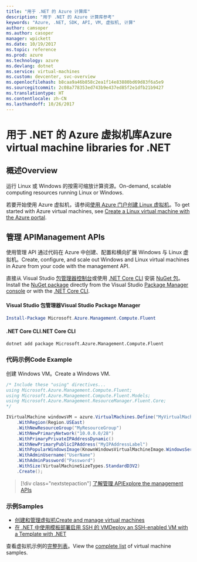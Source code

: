 ```yaml
---
title: "用于 .NET 的 Azure 计算库"
description: "用于 .NET 的 Azure 计算库参考"
keywords: "Azure, .NET, SDK, API, VM, 虚拟机, 计算"
author: camsoper
ms.author: casoper
manager: wpickett
ms.date: 10/19/2017
ms.topic: reference
ms.prod: azure
ms.technology: azure
ms.devlang: dotnet
ms.service: virtual-machines
ms.custom: devcenter, svc-overview
ms.openlocfilehash: b8caa9a46b858c2ea1f14e83880bd69d83f6a5e9
ms.sourcegitcommit: 2c08a778353ed743b9e437ed85f2e1dfb21b9427
ms.translationtype: HT
ms.contentlocale: zh-CN
ms.lasthandoff: 10/26/2017
---
```

# <a name="azure-virtual-machine-libraries-for-net"></a><span data-ttu-id="b7375-104">用于 .NET 的 Azure 虚拟机库</span><span class="sxs-lookup"><span data-stu-id="b7375-104">Azure virtual machine libraries for .NET</span></span>

## <a name="overview"></a><span data-ttu-id="b7375-105">概述</span><span class="sxs-lookup"><span data-stu-id="b7375-105">Overview</span></span>

<span data-ttu-id="b7375-106">运行 Linux 或 Windows 的按需可缩放计算资源。</span><span class="sxs-lookup"><span data-stu-id="b7375-106">On-demand, scalable computing resources running Linux or Windows.</span></span>

<span data-ttu-id="b7375-107">若要开始使用 Azure 虚拟机，请参阅[使用 Azure 门户创建 Linux 虚拟机](https://review.docs.microsoft.com/en-us/azure/virtual-machines/linux/quick-create-portal)。</span><span class="sxs-lookup"><span data-stu-id="b7375-107">To get started with Azure virtual machines, see [Create a Linux virtual machine with the Azure portal](https://review.docs.microsoft.com/en-us/azure/virtual-machines/linux/quick-create-portal).</span></span>

## <a name="management-apis"></a><span data-ttu-id="b7375-108">管理 API</span><span class="sxs-lookup"><span data-stu-id="b7375-108">Management APIs</span></span>

<span data-ttu-id="b7375-109">使用管理 API 通过代码在 Azure 中创建、配置和横向扩展 Windows 与 Linux 虚拟机。</span><span class="sxs-lookup"><span data-stu-id="b7375-109">Create, configure, and scale out Windows and Linux virtual machines in Azure from your code with the management API.</span></span>

<span data-ttu-id="b7375-110">直接从 Visual Studio [包管理器控制台][PackageManager]或使用 [.NET Core CLI][DotNetCLI] 安装 [NuGet 包](https://www.nuget.org/packages/Microsoft.Azure.Management.Compute.Fluent)。</span><span class="sxs-lookup"><span data-stu-id="b7375-110">Install the [NuGet package](https://www.nuget.org/packages/Microsoft.Azure.Management.Compute.Fluent) directly from the Visual Studio [Package Manager console][PackageManager] or with the [.NET Core CLI][DotNetCLI].</span></span>

#### <a name="visual-studio-package-manager"></a><span data-ttu-id="b7375-111">Visual Studio 包管理器</span><span class="sxs-lookup"><span data-stu-id="b7375-111">Visual Studio Package Manager</span></span>

```powershell
Install-Package Microsoft.Azure.Management.Compute.Fluent
```

#### <a name="net-core-cli"></a><span data-ttu-id="b7375-112">.NET Core CLI</span><span class="sxs-lookup"><span data-stu-id="b7375-112">.NET Core CLI</span></span>

```bash
dotnet add package Microsoft.Azure.Management.Compute.Fluent
```

### <a name="code-example"></a><span data-ttu-id="b7375-113">代码示例</span><span class="sxs-lookup"><span data-stu-id="b7375-113">Code Example</span></span>

<span data-ttu-id="b7375-114">创建 Windows VM。</span><span class="sxs-lookup"><span data-stu-id="b7375-114">Create a Windows VM.</span></span>

```csharp
/* Include these "using" directives...
using Microsoft.Azure.Management.Compute.Fluent;
using Microsoft.Azure.Management.Compute.Fluent.Models;
using Microsoft.Azure.Management.ResourceManager.Fluent.Core;
*/

IVirtualMachine windowsVM = azure.VirtualMachines.Define("MyVirtualMachine")
    .WithRegion(Region.USEast)
    .WithNewResourceGroup("MyResourceGroup")
    .WithNewPrimaryNetwork("10.0.0.0/28")
    .WithPrimaryPrivateIPAddressDynamic()
    .WithNewPrimaryPublicIPAddress("MyIPAddressLabel")
    .WithPopularWindowsImage(KnownWindowsVirtualMachineImage.WindowsServer2012R2Datacenter)
    .WithAdminUsername("UserName")
    .WithAdminPassword("Password")
    .WithSize(VirtualMachineSizeTypes.StandardD3V2)
    .Create();
```

> [!div class="nextstepaction"]
> [<span data-ttu-id="b7375-115">了解管理 API</span><span class="sxs-lookup"><span data-stu-id="b7375-115">Explore the management APIs</span></span>](https://review.docs.microsoft.com/en-us/dotnet/api/overview/azure/virtualmachines/management?view=azure-dotnet)

### <a name="samples"></a><span data-ttu-id="b7375-116">示例</span><span class="sxs-lookup"><span data-stu-id="b7375-116">Samples</span></span>

* [<span data-ttu-id="b7375-117">创建和管理虚拟机</span><span class="sxs-lookup"><span data-stu-id="b7375-117">Create and manage virtual machines</span></span>](/dotnet/azure/dotnet-sdk-azure-virtual-machine-samples)
* [<span data-ttu-id="b7375-118">在 .NET 中使用模板部署启用 SSH 的 VM</span><span class="sxs-lookup"><span data-stu-id="b7375-118">Deploy an SSH-enabled VM with a Template with .NET</span></span>](https://azure.microsoft.com/en-us/resources/samples/resource-manager-dotnet-template-deployment/)

<span data-ttu-id="b7375-119">查看虚拟机示例的[完整列表](https://azure.microsoft.com/en-us/resources/samples/?platform=dotnet&term=VM)。</span><span class="sxs-lookup"><span data-stu-id="b7375-119">View the [complete list](https://azure.microsoft.com/en-us/resources/samples/?platform=dotnet&term=VM) of virtual machine samples.</span></span>

[PackageManager]: https://docs.microsoft.com/nuget/tools/package-manager-console
[DotNetCLI]: https://docs.microsoft.com/dotnet/core/tools/dotnet-add-package
